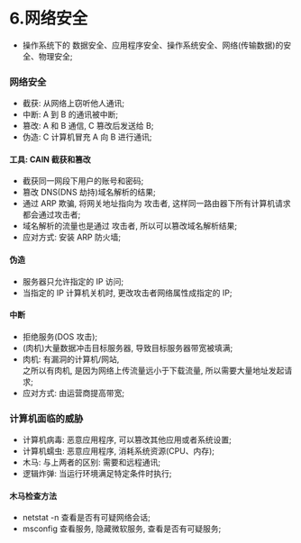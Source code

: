 # 6.网络安全
- 操作系统下的 数据安全、应用程序安全、操作系统安全、网络(传输数据)的安全、物理安全;

### 网络安全
- 截获: 从网络上窃听他人通讯;
- 中断: A 到 B 的通讯被中断;
- 篡改: A 和 B 通信, C 篡改后发送给 B;
- 伪造: C 计算机冒充 A 向 B 进行通讯;

#### 工具: CAIN 截获和篡改
- 截获同一网段下用户的账号和密码;
- 篡改 DNS(DNS 劫持)域名解析的结果;
- 通过 ARP 欺骗, 将网关地址指向为 攻击者, 这样同一路由器下所有计算机请求都会通过攻击者;
- 域名解析的流量也是通过 攻击者, 所以可以篡改域名解析结果;
- 应对方式: 安装 ARP 防火墙; 

#### 伪造
- 服务器只允许指定的 IP 访问;
- 当指定的 IP 计算机关机时, 更改攻击者网络属性成指定的 IP;

#### 中断
- 拒绝服务(DOS 攻击);
- (肉机)大量数据冲击目标服务器, 导致目标服务器带宽被填满;
- 肉机: 有漏洞的计算机/网站,  
		之所以有肉机, 是因为网络上传流量远小于下载流量, 所以需要大量地址发起请求;
- 应对方式: 由运营商提高带宽; 

### 计算机面临的威胁
- 计算机病毒: 恶意应用程序, 可以篡改其他应用或者系统设置;
- 计算机蠕虫: 恶意应用程序, 消耗系统资源(CPU、内存);
- 木马: 与上两者的区别: 需要和远程通讯;
- 逻辑炸弹: 当运行环境满足特定条件时执行;

#### 木马检查方法
- netstat -n 查看是否有可疑网络会话;
- msconfig 查看服务, 隐藏微软服务, 查看是否有可疑服务;